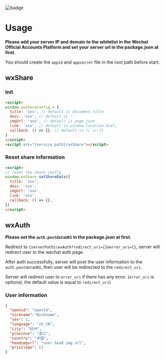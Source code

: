 ![badge](https://github.com/zjhch123/wechat-service/workflows/Deploy/badge.svg)

# Usage

**Please add your server IP and domain to the whitelist in the Wechat Official Accounts Platform and set your server url in the package.json at first.**

You should create the `appid` and `appsecret` file in the root path before start.

## wxShare

### Init

```html
<script>
window.wxShareConfig = {
  title: 'xxx', // default is document.title
  desc: 'xxx', // default is ''
  imgUrl: 'xxx', // default is page icon
  link: 'xxx', // default is window.location.href,
  callback: () => {}, // default is () => {}
}
</script>
<script src="{service_path}/wxShare"></script>
```

### Reset share information

```html
<script>
// reset the share config
window.wxShare.setShareData({
  title: 'xxx',
  desc: 'xxx',
  imgUrl: 'xxx',
  link: 'xxx',
  callback: () => {},
})
</script>
```

## wxAuth

**Please set the `auth.postdataURI` in the package.json at first.**

Redirect to `{serverPath}/wxAuth?redirect_uri={}&error_uri={}`, server will redirect user to the wechat auth page.

After auth successfully, server will post the user information to the `auth.postdataURI`, then user will be redirected to the `redirect_uri`.

Server will redirect user to `error_uri` if there has any error. (`error_uri` is optional, the default value is equal to `redirect_uri`)

### User information

```json
{
  "openid": "openId",
  "nickname":"Nickname",
  "sex": 1,
  "language": "zh_CN",
  "city": "杭州",
  "province": "浙江",
  "country": "中国",
  "headimgurl": "user head img url",
  "privilege": []
} 
```
